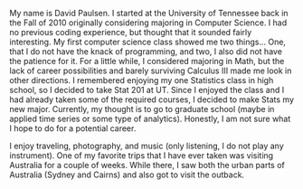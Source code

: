 My name is David Paulsen. I started at the University of Tennessee back in the Fall of 2010 originally considering majoring in Computer Science. I had no previous coding experience, but thought that it sounded fairly interesting. My first computer science class showed me two things... One, that I do not have the knack of programming, and two, I also did not have the patience for it. For a little while, I considered majoring in Math, but the lack of career possibilities and barely surviving Calculus III made me look in other directions. I remembered enjoying my one Statistics class in high school, so I decided to take Stat 201 at UT. Since I enjoyed the class and I had already taken some of the required courses, I decided to make Stats my new major. Currently, my thought is to go to graduate school (maybe in applied time series or some type of analytics). Honestly, I am not sure what I hope to do for a potential career. 
  
I enjoy traveling, photography, and music (only listening, I do not play any instrument). One of my favorite trips that I have ever taken was visiting Australia for a couple of weeks. While there, I saw both the urban parts of Australia (Sydney and Cairns) and also got to visit the outback. 